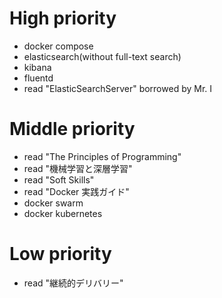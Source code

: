 # High priority
* docker compose
* elasticsearch(without full-text search)
* kibana
* fluentd
* read "ElasticSearchServer" borrowed by Mr. I

# Middle priority
* read "The Principles of Programming"
* read "機械学習と深層学習"
* read "Soft Skills"
* read "Docker 実践ガイド"
* docker swarm
* docker kubernetes

# Low priority
* read "継続的デリバリー"
